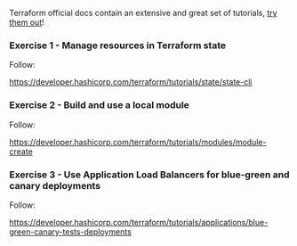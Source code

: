 
Terraform official docs contain an extensive and great set of tutorials, [try them out](https://developer.hashicorp.com/terraform/tutorials)!

### Exercise 1 - Manage resources in Terraform state

Follow:   

https://developer.hashicorp.com/terraform/tutorials/state/state-cli

### Exercise 2 - Build and use a local module 

Follow:   

https://developer.hashicorp.com/terraform/tutorials/modules/module-create

### Exercise 3 - Use Application Load Balancers for blue-green and canary deployments

Follow:   

https://developer.hashicorp.com/terraform/tutorials/applications/blue-green-canary-tests-deployments


